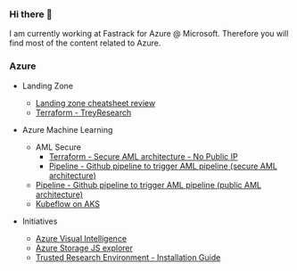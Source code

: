 ### Hi there 👋

<!--
**chboudry/chboudry** is a ✨ _special_ ✨ repository because its `README.md` (this file) appears on your GitHub profile.

Here are some ideas to get you started:

- 🔭 I’m currently working on ...
- 🌱 I’m currently learning ...
- 👯 I’m looking to collaborate on ...
- 🤔 I’m looking for help with ...
- 💬 Ask me about ...
- 📫 How to reach me: ...
- 😄 Pronouns: ...
- ⚡ Fun fact: ...
-->

I am currently working at Fastrack for Azure @ Microsoft. Therefore you will find most of the content related to Azure.

### Azure

- Landing Zone 
   - [Landing zone cheatsheet review](https://github.com/chboudry/articles/blob/master/azure-landingzone-review.md)
   - [Terraform - TreyResearch](https://github.com/chboudry/trey-research-terraform)

- Azure Machine Learning
   - AML Secure
      - [Terraform - Secure AML architecture - No Public IP](https://github.com/chboudry/aml-secure-terraform)
      - [Pipeline - Github pipeline to trigger AML pipeline (secure AML architecture)](https://github.com/chboudry/aml-secure-pipeline)
   - [Pipeline - Github pipeline to trigger AML pipeline (public AML architecture)](https://github.com/chboudry/aml-public-pipeline)
   - [Kubeflow on AKS](https://github.com/chboudry/Kubeflow-on-AKS)

- Initiatives
   - [Azure Visual Intelligence](https://github.com/Azure/azure-visual-intelligence)
   - [Azure Storage JS explorer](https://github.com/chboudry/AzureStorageJSExplorer)
   - [Trusted Research Environment - Installation Guide](https://github.com/chboudry/articles/blob/master/tre_installation_cheatsheet.md)
